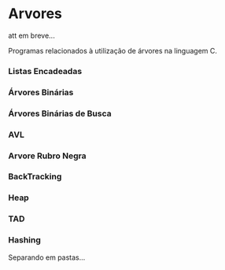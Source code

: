 # Arvores

att em breve...

Programas relacionados à utilização de árvores na linguagem C. 

### Listas Encadeadas
### Árvores Binárias
### Árvores Binárias de Busca
### AVL
### Arvore Rubro Negra
### BackTracking
### Heap
### TAD
### Hashing

Separando em pastas...
